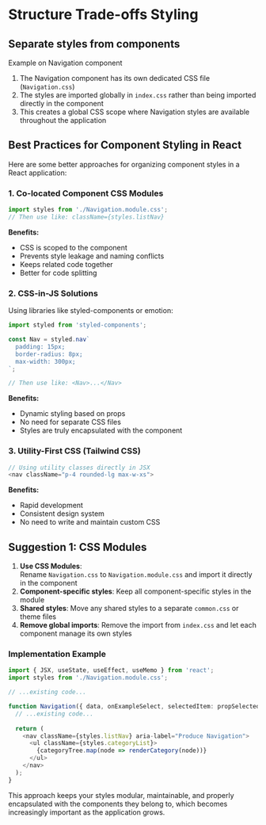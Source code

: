 # Structure Trade-offs Styling

## Separate styles from components

Example on Navigation component

1. The Navigation component has its own dedicated CSS file (`Navigation.css`)
2. The styles are imported globally in `index.css` rather than being imported directly in the component
3. This creates a global CSS scope where Navigation styles are available throughout the application

## Best Practices for Component Styling in React

Here are some better approaches for organizing component styles in a React application:

### 1. Co-located Component CSS Modules

```typescript
import styles from './Navigation.module.css';
// Then use like: className={styles.listNav}
```

**Benefits:**

- CSS is scoped to the component
- Prevents style leakage and naming conflicts
- Keeps related code together
- Better for code splitting

### 2. CSS-in-JS Solutions

Using libraries like styled-components or emotion:

```typescript
import styled from 'styled-components';

const Nav = styled.nav`
  padding: 15px;
  border-radius: 8px;
  max-width: 300px;
`;

// Then use like: <Nav>...</Nav>
```


**Benefits:**

- Dynamic styling based on props
- No need for separate CSS files
- Styles are truly encapsulated with the component

### 3. Utility-First CSS (Tailwind CSS)

```typescript
// Using utility classes directly in JSX
<nav className="p-4 rounded-lg max-w-xs">
```

**Benefits:**

- Rapid development
- Consistent design system
- No need to write and maintain custom CSS

## Suggestion 1: CSS Modules

1. **Use CSS Modules**: Rename `Navigation.css` to `Navigation.module.css` and import it directly in the component
2. **Component-specific styles**: Keep all component-specific styles in the module
3. **Shared styles**: Move any shared styles to a separate `common.css` or theme files
4. **Remove global imports**: Remove the import from `index.css` and let each component manage its own styles

### Implementation Example

```typescript
import { JSX, useState, useEffect, useMemo } from 'react';
import styles from './Navigation.module.css';

// ...existing code...

function Navigation({ data, onExampleSelect, selectedItem: propSelectedItem, multipleOpen = false }: NavigationProps) {
  // ...existing code...
  
  return (
    <nav className={styles.listNav} aria-label="Produce Navigation">
      <ul className={styles.categoryList}>
        {categoryTree.map(node => renderCategory(node))}
      </ul>
    </nav>
  );
}
```

This approach keeps your styles modular, maintainable, and properly encapsulated with the components they belong to, which becomes increasingly important as the application grows.